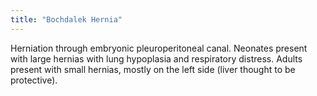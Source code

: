 ```yaml
---
title: "Bochdalek Hernia"
---
```

Herniation through embryonic pleuroperitoneal canal. Neonates present with large hernias with lung hypoplasia and respiratory distress. Adults present with small hernias, mostly on the left side (liver thought to be protective).

